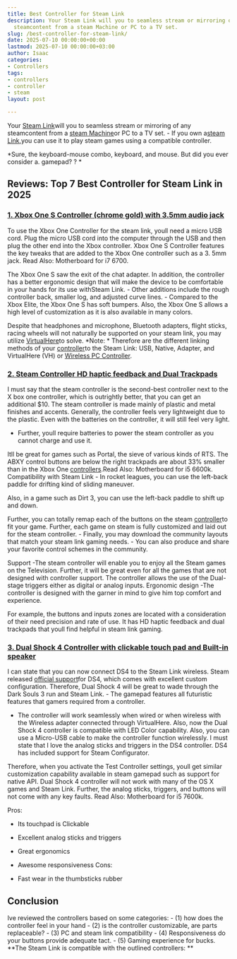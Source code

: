 ```yaml
---
title: Best Controller for Steam Link
description: Your Steam Link will you to seamless stream or mirroring of any 
  steamcontent from a steam Machine or PC to a TV set.
slug: /best-controller-for-steam-link/
date: 2025-07-10 00:00:00+00:00
lastmod: 2025-07-10 00:00:00+03:00
author: Isaac
categories:
- Controllers
tags:
- controllers
- controller
- steam
layout: post

---
```

Your [Steam Link](https://www.amazon.com/dp/B016XBGWAQ/?tag=p-policy-20)will you to seamless stream or mirroring of any steamcontent from a [steam Machine](https://en.wikipedia.org/wiki/Steam_Machine_(hardware_platform))or PC to a TV set. - If you own a[steam Link](https://www.amazon.com/dp/B016XBGWAQ/?tag=p-policy-20),you can use it to play steam games using a compatible controller.

*Sure, the keyboard-mouse combo, keyboard, and mouse. But did you ever consider a. gamepad? ? *

##  Reviews: Top 7 Best Controller for Steam Link in 2025

###  [1. Xbox One S Controller (chrome gold) with 3.5mm audio jack](https://www.amazon.com/dp/B076589BVQ/?tag=p-policy-20)

To use the Xbox One Controller for the steam link, youll need a micro USB cord. Plug the micro USB cord into the computer through the USB and then plug the other end into the Xbox controller. Xbox One S Controller features the key tweaks that are added to the Xbox One controller such as a 3. 5mm jack. Read Also: Motherboard for i7 6700.

The Xbox One S saw the exit of the chat adapter. In addition, the controller has a better ergonomic design that will make the device to be comfortable in your hands for its use withSteam Link. - Other additions include the rough controller back, smaller log, and adjusted curve lines. - Compared to the Xbox Elite, the Xbox One S has soft bumpers. Also, the Xbox One S allows a high level of customization as it is also available in many colors.

Despite that headphones and microphone, Bluetooth adapters, flight sticks, racing wheels will not naturally be supported on your steam link, you may utilize [VirtualHere](http://store.steampowered.com/app/440520/)to solve. *Note: * Therefore are the different linking methods of your [controller](https://safetomatic.com)to the Steam Link: USB, Native, Adapter, and VirtualHere (VH) or [Wireless PC Controller](https://pestpolicy.com/best-wireless-pc-controller/).

###  [2. Steam Controller HD haptic feedback and Dual Trackpads](https://www.amazon.com/dp/B016KBVBCS/?tag=p-policy-20)

I must say that the steam controller is the second-best controller next to the X box one controller, which is outrightly better, that you can get an additional $10. The steam controller is made mainly of plastic and metal finishes and accents. Generally, the controller feels very lightweight due to the plastic. Even with the batteries on the controller, it will still feel very light.

- Further, youll require batteries to power the steam controller as you cannot charge and use it.

Itll be great for games such as Portal, the sieve of various kinds of RTS. The ABXY control buttons are below the right trackpads are about 33% smaller than in the Xbox One [controllers](https://pestpolicy.com/steam-controller-review/).Read Also: Motherboard for i5 6600k. Compatibility with Steam Link - In rocket leagues, you can use the left-back paddle for drifting kind of sliding maneuver.

Also, in a game such as Dirt 3, you can use the left-back paddle to shift up and down.

Further, you can totally remap each of the buttons on the steam [controller](https://pestpolicy.com/best-controller-for-retropie/)to fit your game. Further, each game on steam is fully customized and laid out for the steam controller. - Finally, you may download the community layouts that match your steam link gaming needs. - You can also produce and share your favorite control schemes in the community.

Support -The steam controller will enable you to enjoy all the Steam games on the Television. Further, it will be great even for all the games that are not designed with controller support. The controller allows the use of the Dual-stage triggers either as digital or analog inputs. Ergonomic design -The controller is designed with the garner in mind to give him top comfort and experience.

For example, the buttons and inputs zones are located with a consideration of their need precision and rate of use. It has HD haptic feedback and dual trackpads that youll find helpful in steam link gaming.

###  [3. Dual Shock 4 Controller with clickable touch pad and Built-in speaker](https://www.amazon.com/dp/B01M6CV5IF/?tag=p-policy-20)

I can state that you can now connect DS4 to the Steam Link wireless. Steam released [official support](http://store.steampowered.com/news/26185/)for DS4, which comes with excellent custom configuration. Therefore, Dual Shock 4 will be great to wade through the Dark Souls 3 run and Steam Link. - The gamepad features all futuristic features that gamers required from a controller.

- The controller will work seamlessly when wired or when wireless with the Wireless adapter connected through VirtualHere. Also, now the Dual Shock 4 controller is compatible with LED Color capability. Also, you can use a Micro-USB cable to make the controller function wirelessly. I must state that I love the analog sticks and triggers in the DS4 controller. DS4 has included support for Steam Configurator.

Therefore, when you activate the Test Controller settings, youll get similar customization capability available in steam gamepad such as support for native API. Dual Shock 4 controller will not work with many of the OS X games and Steam Link. Further, the analog sticks, triggers, and buttons will not come with any key faults. Read Also: Motherboard for i5 7600k.

Pros:

- Its touchpad is Clickable

- Excellent analog sticks and triggers

- Great ergonomics

- Awesome responsiveness Cons:

- Fast wear in the thumbsticks rubber

##  Conclusion

Ive reviewed the controllers based on some categories: - (1) how does the controller feel in your hand - (2) is the controller customizable, are parts replaceable? - (3) PC and steam link compatibility - (4) Responsiveness do your buttons provide adequate tact. - (5) Gaming experience for bucks. **The Steam Link is compatible with the outlined controllers: **